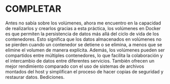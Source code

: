 # COMPLETAR  
Antes no sabía sobre los volúmenes, ahora me encuentro en la capacidad de realizarlos y crearlos gracias a esta práctica, los volúmenes en Docker es que permiten la persistencia de datos más allá del ciclo de vida de los contenedores. Esto significa que los datos almacenados en volúmenes no se pierden cuando un contenedor se detiene o se elimina, a menos que se elimine el volumen de manera explícita. Además, los volúmenes pueden ser compartidos entre múltiples contenedores, lo que facilita la colaboración y el intercambio de datos entre diferentes servicios. También ofrecen un mejor rendimiento comparado con el uso de sistemas de archivos montados del host y simplifican el proceso de hacer copias de seguridad y restaurar datos. Bediciones.

